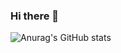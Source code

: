 ### Hi there 👋
![Anurag's GitHub stats](https://github-readme-stats.vercel.app/api?username=bin45&show_icons=true&theme=radical)

